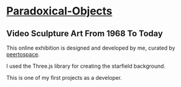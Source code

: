 # [Paradoxical-Objects](http://www.paradoxical-objects.net/)
## Video Sculpture Art From 1968 To Today

This online exhibition is designed and developed by me, curated by [peertospace](http://www.peertospace.eu/blog/2021/9/28/paradoxical-objects-video-sculpture-art-from-1968-to-today).

I used the Three.js library for creating the starfield background.

This is one of my first projects as a developer.
